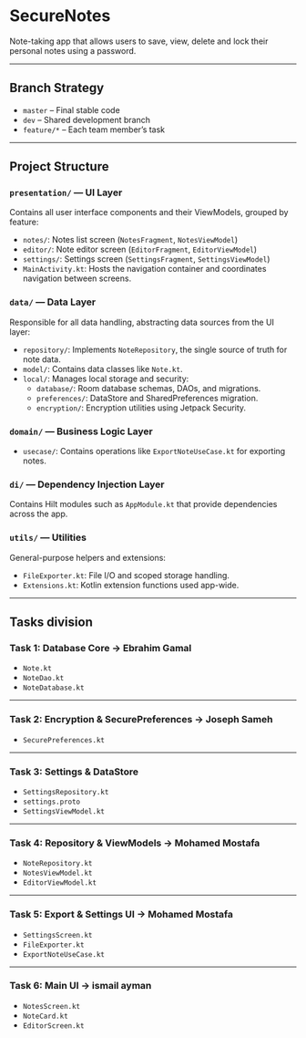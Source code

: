 # SecureNotes
Note-taking app that allows users to save, view, delete and lock their personal notes using a password.
 
---

## Branch Strategy

- `master` – Final stable code
- `dev` – Shared development branch
- `feature/*` – Each team member’s task

---

## Project Structure

### `presentation/` — UI Layer  
Contains all user interface components and their ViewModels, grouped by feature:  
- `notes/`: Notes list screen (`NotesFragment`, `NotesViewModel`)  
- `editor/`: Note editor screen (`EditorFragment`, `EditorViewModel`)  
- `settings/`: Settings screen (`SettingsFragment`, `SettingsViewModel`)  
- `MainActivity.kt`: Hosts the navigation container and coordinates navigation between screens.

### `data/` — Data Layer  
Responsible for all data handling, abstracting data sources from the UI layer:  
- `repository/`: Implements `NoteRepository`, the single source of truth for note data.  
- `model/`: Contains data classes like `Note.kt`.  
- `local/`: Manages local storage and security:  
  - `database/`: Room database schemas, DAOs, and migrations.  
  - `preferences/`: DataStore and SharedPreferences migration.  
  - `encryption/`: Encryption utilities using Jetpack Security.

### `domain/` — Business Logic Layer
- `usecase/`: Contains operations like `ExportNoteUseCase.kt` for exporting notes.

### `di/` — Dependency Injection Layer  
Contains Hilt modules such as `AppModule.kt` that provide dependencies across the app.

### `utils/` — Utilities  
General-purpose helpers and extensions:  
- `FileExporter.kt`: File I/O and scoped storage handling.  
- `Extensions.kt`: Kotlin extension functions used app-wide.

---
## Tasks division

### Task 1: Database Core -> Ebrahim Gamal
  - `Note.kt` 
  - `NoteDao.kt` 
  - `NoteDatabase.kt`
    
---

### Task 2: Encryption & SecurePreferences -> Joseph Sameh
  - `SecurePreferences.kt` 

---

### Task 3: Settings & DataStore 
  - `SettingsRepository.kt`
  - `settings.proto` 
  - `SettingsViewModel.kt`

---

### Task 4: Repository & ViewModels -> Mohamed Mostafa
  - `NoteRepository.kt` 
  - `NotesViewModel.kt`
  - `EditorViewModel.kt`

---

### Task 5: Export & Settings UI -> Mohamed Mostafa
  - `SettingsScreen.kt`
  - `FileExporter.kt` 
  - `ExportNoteUseCase.kt`

---

### Task 6: Main UI -> ismail ayman
  - `NotesScreen.kt`
  - `NoteCard.kt`
  - `EditorScreen.kt`
